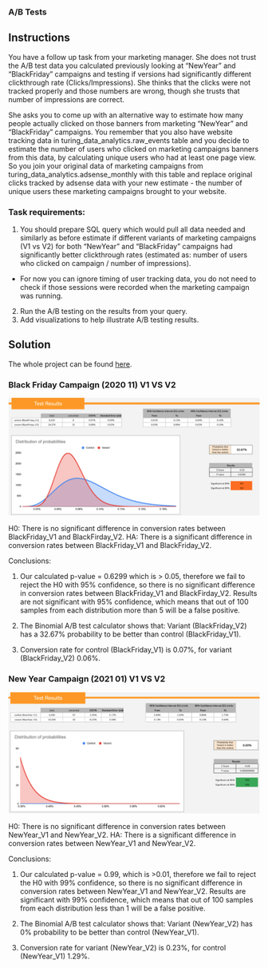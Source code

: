 ### A/B Tests
## Instructions
You have a follow up task from your marketing manager. She does not trust the A/B test data you calculated previously looking at “NewYear” and “BlackFriday” campaigns and testing if versions had significantly different clickthrough rate (Clicks/Impressions). She thinks that the clicks were not tracked properly and those numbers are wrong, though she trusts that number of impressions are correct.

She asks you to come up with an alternative way to estimate how many people actually clicked on those banners from marketing “NewYear” and “BlackFriday” campaigns. You remember that you also have website tracking data in turing_data_analytics.raw_events table and you decide to estimate the number of users who clicked on marketing campaigns banners from this data, by calculating unique users who had at least one page view. So you join your original data of marketing campaigns from turing_data_analytics.adsense_monthly with this table and replace original clicks tracked by adsense data with your new estimate - the number of unique users these marketing campaigns brought to your website.


### Task requirements:
1. You should prepare SQL query which would pull all data needed and similarly as before estimate if different variants of marketing campaigns (V1 vs V2) for both “NewYear” and “BlackFriday” campaigns had significantly better clickthrough rates (estimated as: number of users who clicked on campaign / number of impressions).
- For now you can ignore timing of user tracking data, you do not need to check if those sessions were recorded when the marketing campaign was running.
2. Run the A/B testing on the results from your query.
3. Add visualizations to help illustrate A/B testing results.

## Solution
The whole project can be found [here](https://docs.google.com/spreadsheets/d/1k9xmx-hx6VVGh2tO3eJbJye3WEg8UxtpO2y52kFje7s/edit?usp=sharing).

### Black Friday Campaign (2020 11) V1 VS V2
![Alt text](image-2.png)

H0:	There is no significant difference in conversion rates between BlackFriday_V1 and BlackFirday_V2.
HA:	There is a significant difference in conversion rates between BlackFriday_V1 and BlackFriday_V2.
	
Conclusions:	
1)	Our calculated p-value = 0.6299 which is > 0.05, therefore we fail to reject the H0 with 95% confidence, so there is no significant difference in conversion rates between BlackFriday_V1 and BlackFirday_V2.
	Results are not significant with 95% confidence, which means that out of 100 samples from each distribution more than 5 will be a false positive.
	
2)	The Binomial A/B test calculator shows that: Variant (BlackFriday_V2) has a 32.67% probability to be better than control (BlackFriday_V1).
5)	Conversion rate for control (BlackFriday_V1) is 0.07%, for variant (BlackFriday_V2) 0.06%.

### New Year Campaign (2021 01) V1 VS V2
![Alt text](image-3.png)

H0:	There is no significant difference in conversion rates between NewYear_V1 and NewYear_V2.
HA:	There is a significant difference in conversion rates between NewYear_V1 and NewYear_V2.
	
Conclusions:	
1)	Our calculated p-value = 0.99, which is >0.01, therefore we fail to reject the H0 with 99% confidence, so there is no significant difference in conversion rates between NewYear_V1 and NewYear_V2.
	Results are significant with 99% confidence, which means that out of 100 samples from each distribution less than 1 will be a false positive.
	
2)	The Binomial A/B test calculator shows that: Variant (NewYear_V2) has 0% probability to be better than control (NewYear_V1).
3)	Conversion rate for variant (NewYear_V2) is 0.23%, for control (NewYear_V1) 1.29%.